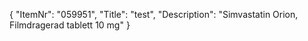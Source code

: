 {
  "ItemNr": "059951",
  "Title": "test",
  "Description": "Simvastatin Orion, Filmdragerad tablett 10 mg"
}
